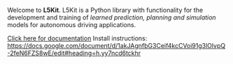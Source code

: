 Welcome to **L5Kit**. L5Kit is a Python library with functionality for the development and training of *learned prediction, planning and simulation* models for autonomous driving applications.


[Click here for documentation](https://woven-planet.github.io/l5kit)
Install instructions:
https://docs.google.com/document/d/1akJAgnfbG3Ceif4kcCVoi91g3lOlvpQ-2feN6FZS8wE/edit#heading=h.yy7ncd6tckhr

